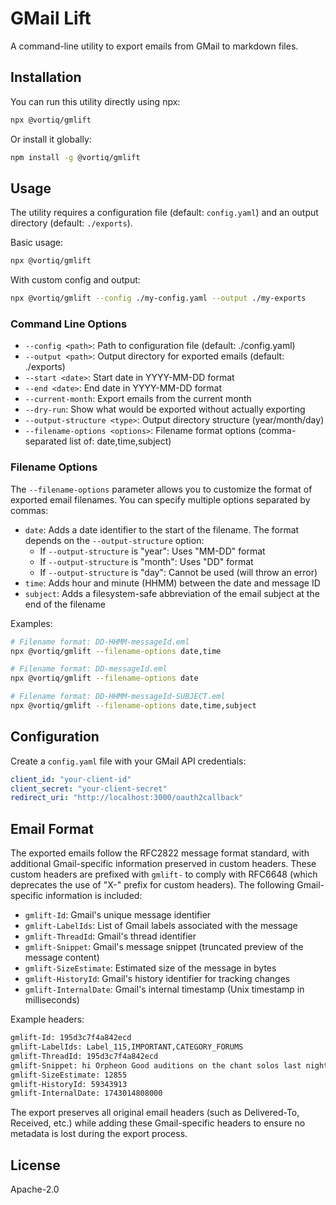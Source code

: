 # GMail Lift

A command-line utility to export emails from GMail to markdown files.

## Installation

You can run this utility directly using npx:

```bash
npx @vortiq/gmlift
```

Or install it globally:

```bash
npm install -g @vortiq/gmlift
```

## Usage

The utility requires a configuration file (default: `config.yaml`) and an output directory (default: `./exports`).

Basic usage:
```bash
npx @vortiq/gmlift
```

With custom config and output:
```bash
npx @vortiq/gmlift --config ./my-config.yaml --output ./my-exports
```

### Command Line Options

- `--config <path>`: Path to configuration file (default: ./config.yaml)
- `--output <path>`: Output directory for exported emails (default: ./exports)
- `--start <date>`: Start date in YYYY-MM-DD format
- `--end <date>`: End date in YYYY-MM-DD format
- `--current-month`: Export emails from the current month
- `--dry-run`: Show what would be exported without actually exporting
- `--output-structure <type>`: Output directory structure (year/month/day)
- `--filename-options <options>`: Filename format options (comma-separated list of: date,time,subject)

### Filename Options

The `--filename-options` parameter allows you to customize the format of exported email filenames. You can specify multiple options separated by commas:

- `date`: Adds a date identifier to the start of the filename. The format depends on the `--output-structure` option:
  - If `--output-structure` is "year": Uses "MM-DD" format
  - If `--output-structure` is "month": Uses "DD" format
  - If `--output-structure` is "day": Cannot be used (will throw an error)
- `time`: Adds hour and minute (HHMM) between the date and message ID
- `subject`: Adds a filesystem-safe abbreviation of the email subject at the end of the filename

Examples:
```bash
# Filename format: DD-HHMM-messageId.eml
npx @vortiq/gmlift --filename-options date,time

# Filename format: DD-messageId.eml
npx @vortiq/gmlift --filename-options date

# Filename format: DD-HHMM-messageId-SUBJECT.eml
npx @vortiq/gmlift --filename-options date,time,subject
```

## Configuration

Create a `config.yaml` file with your GMail API credentials:

```yaml
client_id: "your-client-id"
client_secret: "your-client-secret"
redirect_uri: "http://localhost:3000/oauth2callback"
```

## Email Format

The exported emails follow the RFC2822 message format standard, with additional Gmail-specific information preserved in custom headers. These custom headers are prefixed with `gmlift-` to comply with RFC6648 (which deprecates the use of "X-" prefix for custom headers). The following Gmail-specific information is included:

- `gmlift-Id`: Gmail's unique message identifier
- `gmlift-LabelIds`: List of Gmail labels associated with the message
- `gmlift-ThreadId`: Gmail's thread identifier
- `gmlift-Snippet`: Gmail's message snippet (truncated preview of the message content)
- `gmlift-SizeEstimate`: Estimated size of the message in bytes
- `gmlift-HistoryId`: Gmail's history identifier for tracking changes
- `gmlift-InternalDate`: Gmail's internal timestamp (Unix timestamp in milliseconds)

Example headers:
```txt
gmlift-Id: 195d3c7f4a842ecd
gmlift-LabelIds: Label_115,IMPORTANT,CATEGORY_FORUMS
gmlift-ThreadId: 195d3c7f4a842ecd
gmlift-Snippet: hi Orpheon Good auditions on the chant solos last night! Som...
gmlift-SizeEstimate: 12855
gmlift-HistoryId: 59343913
gmlift-InternalDate: 1743014808000
```

The export preserves all original email headers (such as Delivered-To, Received, etc.) while adding these Gmail-specific headers to ensure no metadata is lost during the export process.

## License

Apache-2.0
